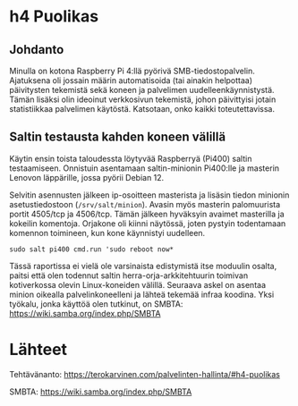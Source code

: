 # h4 Puolikas

## Johdanto

Minulla on kotona Raspberry Pi 4:llä pyörivä SMB-tiedostopalvelin. Ajatuksena oli jossain määrin automatisoida (tai ainakin helpottaa) päivitysten tekemistä sekä koneen ja palvelimen uudelleenkäynnistystä. Tämän lisäksi olin ideoinut verkkosivun tekemistä, johon päivittyisi jotain statistiikkaa palvelimen käytöstä. Katsotaan, onko kaikki toteutettavissa.

## Saltin testausta kahden koneen välillä

Käytin ensin toista taloudessta löytyvää Raspberryä (Pi400) saltin testaamiseen. Onnistuin asentamaan saltin-minionin Pi400:lle ja masterin Lenovon läppärille, jossa pyörii Debian 12. 

Selvitin asennusten jälkeen ip-osoitteen masterista ja lisäsin tiedon minionin asetustiedostoon (`/srv/salt/minion`). Avasin myös masterin palomuurista portit 4505/tcp ja 4506/tcp. Tämän jälkeen hyväksyin avaimet masterilla ja kokeilin komentoja. Orjakone oli kiinni näytössä, joten pystyin todentamaan komennon toimineen, kun kone käynnistyi uudelleen.

    sudo salt pi400 cmd.run 'sudo reboot now*


Tässä raportissa ei vielä ole varsinaista edistymistä itse moduulin osalta, paitsi että olen todennut saltin herra-orja-arkkitehtuurin toimivan kotiverkossa olevin Linux-koneiden välillä. Seuraava askel on asentaa minion oikealla palvelinkoneelleni ja lähteä tekemää infraa koodina. Yksi työkalu, jonka käyttöä olen tutkinut, on SMBTA: https://wiki.samba.org/index.php/SMBTA


# Lähteet

Tehtävänanto: https://terokarvinen.com/palvelinten-hallinta/#h4-puolikas

SMBTA: https://wiki.samba.org/index.php/SMBTA


